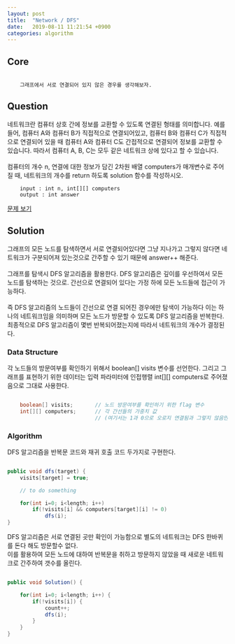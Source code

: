 ```yaml
---
layout: post
title:  "Network / DFS"
date:   2019-08-11 11:21:54 +0900
categories: algorithm
---
```


## Core
```

	그래프에서 서로 연결되어 있지 않은 경우를 생각해보자.

```

## Question
네트워크란 컴퓨터 상호 간에 정보를 교환할 수 있도록 연결된 형태를 의미합니다. 예를 들어, 컴퓨터 A와 컴퓨터 B가 직접적으로 연결되어있고, 컴퓨터 B와 컴퓨터 C가 직접적으로 연결되어 있을 때 컴퓨터 A와 컴퓨터 C도 간접적으로 연결되어 정보를 교환할 수 있습니다. 따라서 컴퓨터 A, B, C는 모두 같은 네트워크 상에 있다고 할 수 있습니다. <br><br> 컴퓨터의 개수 n, 연결에 대한 정보가 담긴 2차원 배열 computers가 매개변수로 주어질 때, 네트워크의 개수를 return 하도록 solution 함수를 작성하시오.

```
    input : int n, int[][] computers
    output : int answer
```
[문제 보기](https://programmers.co.kr/learn/courses/30/lessons/43162)

## Solution
그래프의 모든 노드를 탐색하면서 서로 연결되어있다면 그냥 지나가고 그렇지 않다면 네트워크가 구분되어져 있는것으로 간주할 수 있기 때문에 answer++ 해준다. <br><br> 그래프를 탐색시 DFS 알고리즘을 활용한다. DFS 알고리즘은 깊이를 우선하여서 모든 노드를 탐색하는 것으로. 간선으로 연결되어 있다는 가정 하에 모든 노드들에 접근이 가능하다. <br><br> 즉 DFS 알고리즘의 노드들이 간선으로 연결 되어진 경우에만 탐색이 가능하다 이는 하나의 네트워크임을 의미하며 모든 노드가 방문할 수 있도록 DFS 알고리즘을 반복한다. 최종적으로 DFS 알고리즘이 몇번 반복되어졌는지에 따라서 네트워크의 개수가 결정된다.

### Data Structure
각 노드들의 방문여부를 확인하기 위해서 boolean[] visits 변수를 선언한다. 그리고 그래프를 표현하기 위한 데이터는 입력 파라미터에 인접행렬 int[][] computers로 주어졌음으로 그대로 사용한다.

```java

    boolean[] visits;       // 노드 방문여부를 확인하기 위한 flag 변수
    int[][] computers;      // 각 간선들의 가중치 값 
                            // (여기서는 1과 0으로 오로지 연결됨과 그렇지 않음만을 나타낸다.)

```

### Algorithm
DFS 알고리즘을 반복문 코드와 재귀 호출 코드 두가지로 구현한다.

```java

public void dfs(target) {
    visits[target] = true;

    // to do something

    for(int i=0; i<length; i++)
        if(!visits[i] && computers[target][i] != 0)
            dfs(i);
}

```

DFS 알고리즘은 서로 연결된 곳만 확인이 가능함으로 별도의 네트워크는 DFS 한바퀴를 돈다 해도 방문할수 없다. <br> 이를 활용하여 모든 노드에 대하여 반복문을 취하고 방문하지 않았을 때 새로운 네트워크로 간주하여 갯수를 올린다.

```java

public void Solution() {

    for(int i=0; i<length; i++) {
        if(!visits[i]) {
            count++;
            dfs(i);
        }
    }
}

```